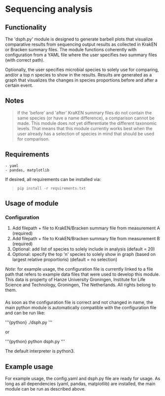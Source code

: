 # Sequencing analysis

## Functionality
The 'dsph.py' module is designed to generate barbell plots that visualize comparative results from sequencing output results as collected in KrakEN or Bracken summary files. The module functions coherently with configuration from a YAML file where the user specifies *two* summary files (with correct path).

Optionally, the user specifies microbial species to solely use for comparing, and/or a top n species to show in the results. Results are generated as a graph that visualizes the changes in species proportions before and after a certain event.

## Notes
> If the 'before' and 'after' KraKEN summary files do not contain the same species (or have a name difference), a comparison cannot be made.
> This module does *not* yet differentiate the different taxonomic levels. That means that this module currently works best when the user already has a selection of species in mind that should be used for comparison.

## Requirements
    - yaml
    - pandas, matplotlib

If desired, all requirements can be installed via:
> `pip install -r requirements.txt`

## Usage of module
### Configuration
1. Add filepath + file to KrakEN/Bracken summary file from measurement A (required)
2. Add filepath + file to KrakEN/Bracken summary file from measurement B (required)
3. Optional: add list of species to solely include in analysis (default = 20)
4. Optional: specify the top 'n' species to solely show in graph (based on largest relative proportions) (default = no selection)

*Note*: for example usage, the configuration file is currently linked to a file path that refers to example data files that were used to develop this module. This data is property of Hanze University Groningen, Institute for Life Science and Technology, Groningen, The Netherlands. All rights belong to them.

###
As soon as the configuration file is correct and not changed in name, the main python module is automatically compatible with the configuration file and can be run like:

'''{python}
./dsph.py
'''

or

'''{python}
python dsph.py
'''

The default interpreter is python3.

## Example usage
For example usage, the config.yaml and dsph.py file are ready for usage. As long as all dependencies (yaml, pandas, matplotlib) are installed, the main module can be run as described above.
